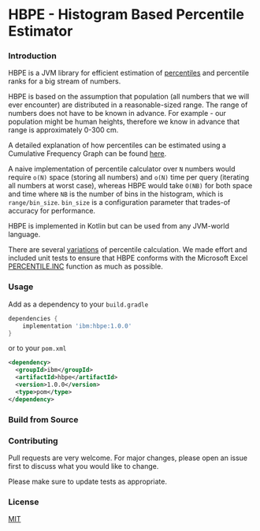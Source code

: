 # HBPE - Histogram Based Percentile Estimator

### Introduction

HBPE is a JVM library for efficient estimation of [percentiles](https://en.wikipedia.org/wiki/Percentile) and percentile ranks for a big stream of numbers.

HBPE is based on the assumption that population (all numbers that we will ever encounter) are distributed in a 
reasonable-sized range. The range of numbers does not have to be known in advance. For example - our population might be 
human heights, therefore we know in advance that range is approximately 0-300 cm.

A detailed explanation of how percentiles can be estimated using a Cumulative Frequency Graph can be found [here](http://courses.washington.edu/psy315/tutorials/Frequency_distribution_tutorial.pdf).

A naive implementation of percentile calculator over `N` numbers would require `o(N)` space (storing all numbers) and `o(N)` 
time per query (iterating all numbers at worst case), whereas HBPE would take `O(NB)` for both space and time where `NB` is 
the number of bins in the histogram, which is `range/bin_size`. 
`bin_size` is a configuration parameter that trades-of accuracy for performance. 
 
HBPE is implemented in Kotlin but can be used from any JVM-world language.

There are several [variations](https://en.wikipedia.org/wiki/Percentile#Second_variant) of percentile calculation. We made effort and included unit tests to ensure that 
HBPE conforms with the Microsoft Excel [PERCENTILE.INC](https://support.office.com/en-us/article/percentile-inc-function-680f9539-45eb-410b-9a5e-c1355e5fe2ed) function as much as possible.

### Usage

Add as a dependency to your `build.gradle`
```groovy
dependencies {
    implementation 'ibm:hbpe:1.0.0'
}
```
or to your `pom.xml`

```xml
<dependency>
  <groupId>ibm</groupId>
  <artifactId>hbpe</artifactId>
  <version>1.0.0</version>
  <type>pom</type>
</dependency>
```
    
### Build from Source

### Contributing

Pull requests are very welcome. For major changes, please open an issue first to discuss what you would like to change.

Please make sure to update tests as appropriate.

### License

[MIT](https://choosealicense.com/licenses/mit/)
